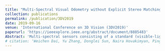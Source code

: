 ```yaml
---
title: "Multi-Spectral Visual Odometry without Explicit Stereo Matching"
collection: publications
permalink: /publication/3DV2019
date: 2019-09-16
venue: 'International Conference on 3D Vision (3DV2019)'
paperurl: 'https://ieeexplore.ieee.org/abstract/document/8885483'
Abstract: 'Multi-spectral sensors consisting of a standard (visible-light) camera and a long-wave infrared camera can simultaneously provide both visible and thermal images. Since thermal images are independent from environmental illumination, they can help to overcome certain limitations of standard cameras under complicated illumination conditions. However, due to the difference in the information source of the two types of cameras, their images usually share very low texture similarity. Hence, traditional texture-based feature matching methods cannot be directly applied to obtain stereo correspondences. To tackle this problem, a multi-spectral visual odometry method without explicit stereo matching is proposed in this paper. Bundle adjustment of multi-view stereo is performed on the visible and the thermal images using direct image alignment. Scale drift can be avoided by additional temporal observations of map points with the fixed-baseline stereo. Experimental results indicate that the proposed method can provide accurate visual odometry results with recovered metric scale. Moreover, the proposed method can also provide a metric 3D reconstruction in semi-dense density with multi-spectral information, which is not available from existing multi-spectral methods.'
# citation: 'Weichen Dai, Yu Zhang, Donglei Sun, Naira Hovakimyan, Ping Li'
---
```

